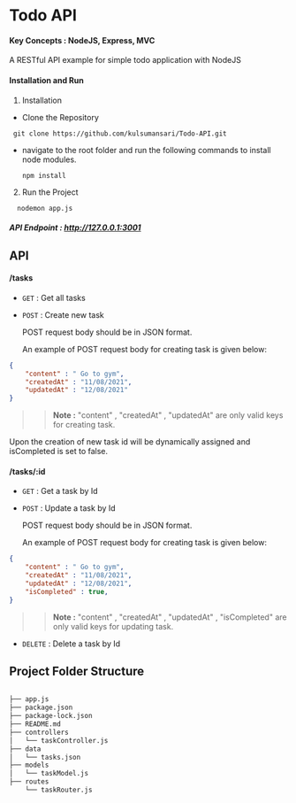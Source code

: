 # Todo API
#### Key Concepts : NodeJS, Express, MVC

A RESTful API example for simple todo application with NodeJS

#### Installation and Run
 1. Installation
 
   - Clone the Repository
   
   ```
    git clone https://github.com/kulsumansari/Todo-API.git
  ```
  - navigate to the root folder and run the following commands to install node modules.
   
    ```
    npm install
    ```
    
    
  2. Run the Project
  
  ```
    nodemon app.js
  ```
    
##### API Endpoint : http://127.0.0.1:3001

## API

#### /tasks
* `GET` : Get all tasks
* `POST` : Create new task

    POST request body should be in JSON format.

    An example of POST request body for creating task is given below:
```json
{
    "content" : " Go to gym",
    "createdAt" : "11/08/2021",
    "updatedAt" : "12/08/2021"
} 
```

>> **Note :** "content" , "createdAt" , "updatedAt"  are only valid keys for creating task.

   Upon the creation of new task id will be dynamically assigned and isCompleted is set to false.

#### /tasks/:id
* `GET` : Get a task by Id
* `POST` : Update a task by Id

    POST request body should be in JSON format.

    An example of POST request body for creating task is given below:
    
```json
{
    "content" : " Go to gym",
    "createdAt" : "11/08/2021",
    "updatedAt" : "12/08/2021",
    "isCompleted" : true,
}
```
>> **Note :** "content" , "createdAt" , "updatedAt" , "isCompleted"  are only valid keys for updating task.

* `DELETE` : Delete a task by Id


## Project Folder Structure
```bash

├── app.js
├── package.json
├── package-lock.json
├── README.md
├── controllers
│   └── taskController.js
├── data
│   └── tasks.json
├── models
│   └── taskModel.js
├── routes
    └── taskRouter.js

```

